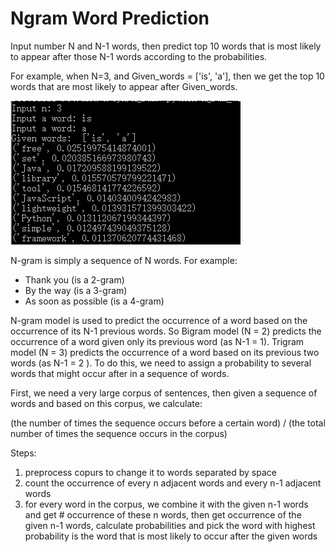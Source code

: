 # Ngram Word Prediction
Input number N and N-1 words, then predict top 10 words that is most likely to appear after those N-1 words according to the probabilities. 

For example, when N=3, and Given_words = ['is', 'a'], then we get the top 10 words that are most likely to appear after Given_words.

![image](https://raw.githubusercontent.com/Celiacaoyanan/Ngram/master/result_pic.png)

N-gram is simply a sequence of N words. For example: 
- Thank you (is a 2-gram)
- By the way (is a 3-gram)
- As soon as possible (is a 4-gram)

N-gram model is used to predict the occurrence of a word based on the occurrence of its N-1 previous words. So Bigram model (N = 2) predicts the occurrence of a word given only its previous word (as N-1 = 1). Trigram model (N = 3) predicts the occurrence of a word based on its previous two words (as N-1 = 2 ). To do this, we need to assign a probability to several words that might occur after in a sequence of words. 

First, we need a very large corpus of sentences, then given a sequence of words and based on this corpus, we calculate:

(the number of times the sequence occurs before a certain word) / (the total number of times the sequence occurs in the corpus)

Steps:

1. preprocess copurs to change it to words separated by space  
2. count the occurrence of every n adjacent words and every n-1 adjacent words  
3. for every word in the corpus, we combine it with the given n-1 words and get # occurrence of these n words, then get occurrence of the given n-1 words, calculate probabilities and pick the word with highest probability is the word that is most likely to occur after the given words
